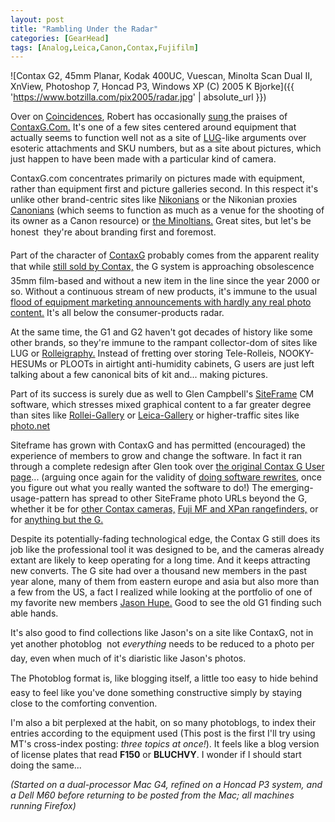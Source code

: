 ```yaml
---
layout: post
title: "Rambling Under the Radar"
categories: [GearHead]
tags: [Analog,Leica,Canon,Contax,Fujifilm]
---
```



![Contax G2, 45mm Planar, Kodak 400UC, Vuescan, Minolta Scan Dual II, XnView, Photoshop 7, Honcad P3, Windows XP (C) 2005 K Bjorke]({{ 'https://www.botzilla.com/pix2005/radar.jpg' | absolute_url }})


Over on <a href="http://coincidences.typepad.com/" target="contax">Coincidences</a>, Robert has occasionally <a  target="contax" href="http://coincidences.typepad.com/still_images_and_moving_o/2004/01/sharing_your_ph.html">sung </a>the praises of <a href="http://www.contaxg.com/">ContaxG.Com.</a> It's one of a few sites centered around equipment that actually seems to function well not as a site of <a target="contax" href="http://mejac2.palo-alto.ca.us/leica-users/">LUG</a>-like arguments over esoteric attachments and SKU numbers, but as a site about pictures, which just happen to have been made with a particular kind of camera.

 

<!--more-->
ContaxG.com concentrates primarily on pictures made with equipment, rather than equipment first and picture galleries second. In this respect it's unlike other brand-centric sites like <a href="http://www.nikonians.org/" target="contax">Nikonians</a> or the Nikonian proxies <a href="http://www.canonians.com/" target="contax">Canonians</a> (which seems to function as much as a venue for the shooting of its owner as a Canon resource) or <a href="http://www.theminoltians.com/" target="contax">the Minoltians.</a> Great sites, but let's be honest &#151; they're about branding first and foremost.

Part of the character of <a href="http://www.contaxg.com/" target="contax">ContaxG</a> probably comes from  the apparent reality that while <a target="contax" href="http://www.kyoceraimaging.com/product.asp?itemnum=202000">still sold by Contax,</a>  the G system is approaching obsolescence &#151; 35mm film-based and without a new item in the line since the year 2000 or so. Without a continuous stream of new products, it's immune to the usual <a href="http://www.photographyblog.com/" target="contax">flood of equipment marketing announcements with hardly any real photo content.</a>  It's all below the consumer-products radar.

At the same time, the G1 and G2 haven't got decades of history like some other brands, so they're immune to the rampant collector-dom of sites like LUG or <a href="http://www.stutterheim.nl/rollei/rolleigraphy.html" target="contax">Rolleigraphy.</a> Instead of fretting over storing Tele-Rolleis, NOOKY-HESUMs or PLOOTs in airtight anti-humidity cabinets, G users are just left talking about a few canonical bits of kit and... making pictures.

Part of its success is surely due as well to Glen Campbell's <a href="http://siteframe.org/" target="contax">SiteFrame</a> CM software, which stresses mixed graphical content to a far greater degree than sites like <a href="http://www.rollei-gallery.net/" target="contax">Rollei-Gallery</a> or <a href="http://www.leica-gallery.net/" target="contax">Leica-Gallery</a> or higher-traffic sites like <a href="http://www.photo.net/" target="contax">photo.net</a>

Siteframe has grown with ContaxG and has permitted (encouraged) the experience of members to grow and change the software. In fact it ran through a complete redesign after Glen took over <a href="http://contaxg.com/contaxuser/" target="contax">the original Contax G User page</a>... (arguing once again for the validity of <a href="http://www.paulgraham.com/hp.html" target="contax">doing software rewrites,</a> once you figure out what you really wanted the software to do!) The emerging-usage-pattern has spread to other SiteFrame photo URLs beyond the G, whether it be for <a href="http://contaximages.com/" target="contax">other Contax cameras,</a> <a href="http://fujirangefinder.com/">Fuji MF and XPan rangefinders,</a> or for <a href="http://not.contaxg.com/" target="contax">anything but the G.</a>

Despite its potentially-fading technological edge, the Contax G still does its job like the professional tool it was designed to be, and the cameras already extant are likely to keep operating for a long time. And it keeps attracting new converts.  The G site had over a thousand new members in the past year alone, many of them from eastern europe and asia but also more than a few from the US, a fact I realized while looking at the portfolio of one of my favorite new members <a target="contax" href="http://contaxg.com/user.php?id=3730&page=user_images">Jason Hupe.</a> Good to see the old G1 finding such able hands.

It's also good to find collections like Jason's on a site like ContaxG, not in yet another photoblog &#151; not <i>everything</i> needs to be reduced to a photo per day, even when much of it's diaristic like Jason's photos.

The Photoblog format is, like blogging itself, a little too easy to hide behind &#151; easy to feel like you've done something constructive simply by staying close to the comforting convention.

I'm also a bit perplexed at the habit, on so many photoblogs, to index their entries according to the equipment used (This post is the first I'll try using MT's cross-index posting: <i>three topics at once!</i>). It feels like a blog version of license plates that read <b>F150</b> or <b>BLUCHVY</b>. I wonder if I should start doing the same...

<i>(Started on a dual-processor Mac G4, refined on a Honcad P3 system, and a Dell M60 before returning to be posted from the Mac; all machines running Firefox)</i>
